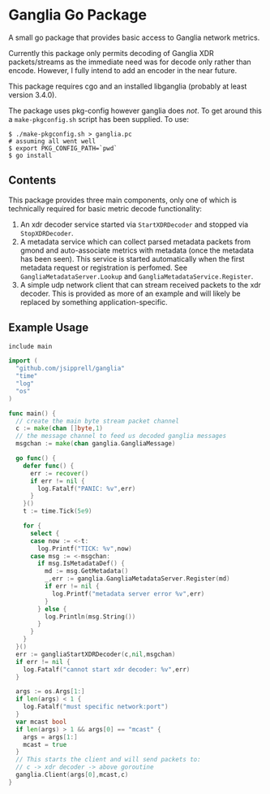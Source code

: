 Ganglia Go Package
==================

A small go package that provides basic access to Ganglia network metrics.

Currently this package only permits decoding of Ganglia XDR packets/streams as
the immediate need was for decode only rather than encode. However, I fully
intend to add an encoder in the near future.

This package requires cgo and an installed libganglia (probably at least version
3.4.0).

The package uses pkg-config however ganglia does *not*. To get around this a
``make-pkgconfig.sh`` script has been supplied. To use:

    $ ./make-pkgconfig.sh > ganglia.pc
    # assuming all went well
    $ export PKG_CONFIG_PATH=`pwd`
    $ go install

Contents
--------

This package provides three main components, only one of which is technically
required for basic metric decode functionality:

1. An xdr decoder service started via ``StartXDRDecoder`` and
stopped via ``StopXDRDecoder``.
1. A metadata service which can collect parsed metadata packets from gmond
and auto-associate metrics with metadata (once the metadata has been seen).
This service is started automatically when the first metadata request
or registration is perfomed. See ``GangliaMetadataServer.Lookup`` and
``GangliaMetadataService.Register``.
1. A simple udp network client that can stream received packets to the xdr
decoder. This is provided as more of an example and will likely be replaced
by something application-specific.

Example Usage
-------------

```go
include main

import (
  "github.com/jsipprell/ganglia"
  "time"
  "log"
  "os"
)

func main() {
  // create the main byte stream packet channel
  c := make(chan []byte,1)
  // the message channel to feed us decoded ganglia messages
  msgchan := make(chan ganglia.GangliaMessage)

  go func() {
    defer func() {
      err := recover()
      if err != nil {
        log.Fatalf("PANIC: %v",err)
      }
    }()
    t := time.Tick(5e9)

    for {
      select {
      case now := <-t:
        log.Printf("TICK: %v",now)
      case msg := <-msgchan:
        if msg.IsMetadataDef() {
          md := msg.GetMetadata()
          _,err := ganglia.GangliaMetadataServer.Register(md)
          if err != nil {
            log.Printf("metadata server error %v",err)
          }
        } else {
          log.Println(msg.String())
        }
      }
    }
  }()
  err := gangliaStartXDRDecoder(c,nil,msgchan)
  if err != nil {
    log.Fatalf("cannot start xdr decoder: %v",err)
  }

  args := os.Args[1:]
  if len(args) < 1 {
    log.Fatalf("must specific network:port")
  }
  var mcast bool
  if len(args) > 1 && args[0] == "mcast" {
    args = args[1:]
    mcast = true
  }
  // This starts the client and will send packets to:
  // c -> xdr decoder -> above goroutine
  ganglia.Client(args[0],mcast,c)
}
```
